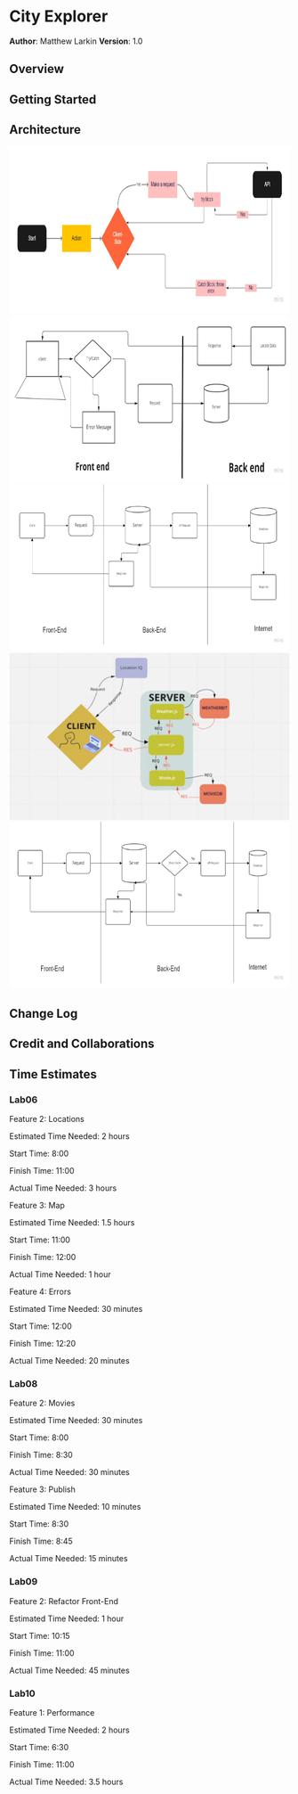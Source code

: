 # **City Explorer**

**Author**: Matthew Larkin
**Version**: 1.0

## **Overview**

## **Getting Started**

## **Architecture**

<img src="img/Lab06%20WRRC.jpg" width="800" height="300"/>
<img src="img/Lab07%20WRRC.jpg" width="800" height="300"/>
<img src="img/Lab08%20WRRC.jpg" width="800" height="300"/>
<img src="img/Lab09%20WRRC.jpg" width="800" height="300"/>
<img src="img/Lab10%20WRRC.jpg" width="800" height="300"/>

## **Change Log**

## **Credit and Collaborations**

## **Time Estimates**

### Lab06

Feature 2: Locations

Estimated Time Needed: 2 hours

Start Time: 8:00

Finish Time: 11:00

Actual Time Needed: 3 hours

Feature 3: Map

Estimated Time Needed: 1.5 hours

Start Time: 11:00

Finish Time: 12:00

Actual Time Needed: 1 hour

Feature 4: Errors

Estimated Time Needed: 30 minutes

Start Time: 12:00

Finish Time: 12:20

Actual Time Needed: 20 minutes

### Lab08

Feature 2: Movies

Estimated Time Needed: 30 minutes

Start Time: 8:00

Finish Time: 8:30

Actual Time Needed: 30 minutes

Feature 3: Publish

Estimated Time Needed: 10 minutes

Start Time: 8:30

Finish Time: 8:45

Actual Time Needed: 15 minutes

### Lab09

Feature 2: Refactor Front-End

Estimated Time Needed: 1 hour

Start Time: 10:15

Finish Time: 11:00

Actual Time Needed: 45 minutes

### Lab10

Feature 1: Performance

Estimated Time Needed: 2 hours

Start Time: 6:30

Finish Time: 11:00

Actual Time Needed: 3.5 hours
